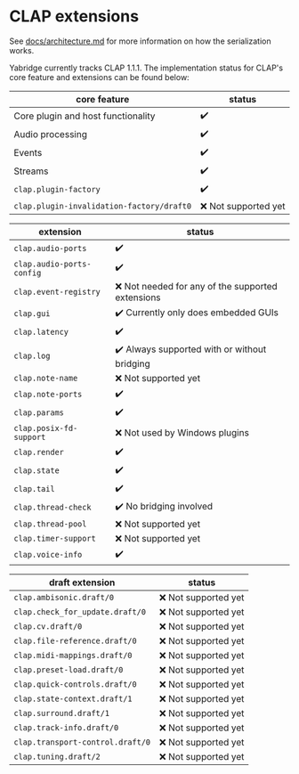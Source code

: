 # CLAP extensions

See
[docs/architecture.md](https://github.com/robbert-vdh/yabridge/blob/master/docs/architecture.md)
for more information on how the serialization works.

Yabridge currently tracks CLAP 1.1.1. The implementation status for CLAP's core feature and extensions can be found below:

| core feature                              | status                |
| ----------------------------------------- | --------------------- |
| Core plugin and host functionality        | :heavy_check_mark:    |
| Audio processing                          | :heavy_check_mark:    |
| Events                                    | :heavy_check_mark:    |
| Streams                                   | :heavy_check_mark:    |
| `clap.plugin-factory`                     | :heavy_check_mark:    |
| `clap.plugin-invalidation-factory/draft0` | :x: Not supported yet |

| extension                 | status                                                       |
| ------------------------- | ------------------------------------------------------------ |
| `clap.audio-ports`        | :heavy_check_mark:                                           |
| `clap.audio-ports-config` | :heavy_check_mark:                                           |
| `clap.event-registry`     | :x: Not needed for any of the supported extensions           |
| `clap.gui`                | :heavy_check_mark: Currently only does embedded GUIs         |
| `clap.latency`            | :heavy_check_mark:                                           |
| `clap.log`                | :heavy_check_mark: Always supported with or without bridging |
| `clap.note-name`          | :x: Not supported yet                                        |
| `clap.note-ports`         | :heavy_check_mark:                                           |
| `clap.params`             | :heavy_check_mark:                                           |
| `clap.posix-fd-support`   | :x: Not used by Windows plugins                              |
| `clap.render`             | :heavy_check_mark:                                           |
| `clap.state`              | :heavy_check_mark:                                           |
| `clap.tail`               | :heavy_check_mark:                                           |
| `clap.thread-check`       | :heavy_check_mark: No bridging involved                      |
| `clap.thread-pool`        | :x: Not supported yet                                        |
| `clap.timer-support`      | :x: Not supported yet                                        |
| `clap.voice-info`         | :heavy_check_mark:                                           |

| draft extension                  | status                |
| -------------------------------- | --------------------- |
| `clap.ambisonic.draft/0`         | :x: Not supported yet |
| `clap.check_for_update.draft/0`  | :x: Not supported yet |
| `clap.cv.draft/0`                | :x: Not supported yet |
| `clap.file-reference.draft/0`    | :x: Not supported yet |
| `clap.midi-mappings.draft/0`     | :x: Not supported yet |
| `clap.preset-load.draft/0`       | :x: Not supported yet |
| `clap.quick-controls.draft/0`    | :x: Not supported yet |
| `clap.state-context.draft/1`     | :x: Not supported yet |
| `clap.surround.draft/1`          | :x: Not supported yet |
| `clap.track-info.draft/0`        | :x: Not supported yet |
| `clap.transport-control.draft/0` | :x: Not supported yet |
| `clap.tuning.draft/2`            | :x: Not supported yet |
